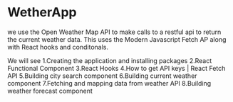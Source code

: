 # WetherApp

we use the Open Weather Map API to make calls to a restful api to return the current weather data. This uses the Modern Javascript Fetch AP along with React hooks and conditonals.

We will see 
1.Creating the application and installing packages
2.React Functional Component
3.React Hooks 
4.How to get API keys | React Fetch API
5.Building city search component
6.Building current weather component
7.Fetching and mapping data from weather API
8.Building weather forecast component

